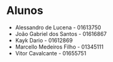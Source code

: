 # Alunos

* Alessandro de Lucena - 01613750
* João Gabriel dos Santos - 01616867
* Kayk Dario - 01612869
* Marcello Medeiros Filho - 01345111
* Vitor Cavalcante - 01655751
